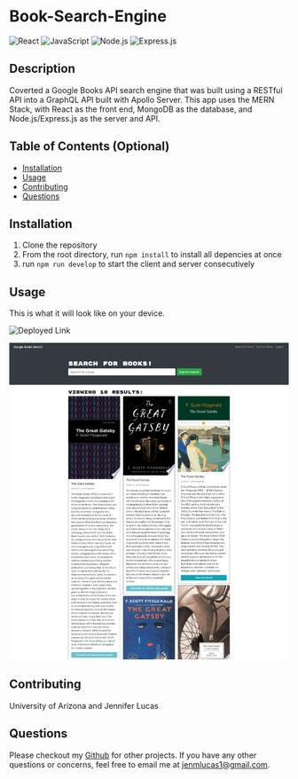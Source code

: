 # Book-Search-Engine

![React](https://img.shields.io/badge/React-20232A?style=for-the-badge&logo=react&logoColor=61DAFB)
![JavaScript](https://img.shields.io/badge/JavaScript-F7DF1E?style=for-the-badge&logo=javascript&logoColor=black)
![Node.js](https://img.shields.io/badge/Node.js-43853D?style=for-the-badge&logo=node.js&logoColor=white)
![Express.js](https://img.shields.io/badge/Express.js-404D59?style=for-the-badge)

## Description
Coverted a Google Books API search engine that was built using a RESTful API into a GraphQL API built with Apollo Server. This app uses the MERN Stack, with React as the front end, MongoDB as the database, and Node.js/Express.js as the server and API.

## Table of Contents (Optional)
* [Installation](#installation)
* [Usage](#usage)
* [Contributing](#contributing)
* [Questions](#questions)

## Installation
1. Clone the repository
2. From the root directory, run `npm install` to install all depencies at once
3. run `npm run develop` to start the client and server consecutively 

## Usage
This is what it will look like on your device. 

![Deployed Link](https://booksearchengine-22.herokuapp.com/)

![Book Search Engine](./client/public/BSE.png)


## Contributing
University of Arizona and Jennifer Lucas

## Questions
Please checkout my [Github](https://github.com/jenmlucas) for other projects. If you have any other questions or concerns, feel free to email me at jenmlucas1@gmail.com.